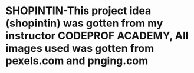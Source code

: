 # SHOPINTIN-This project idea (shopintin) was gotten from my instructor CODEPROF ACADEMY, All images used was gotten from pexels.com and pnging.com
